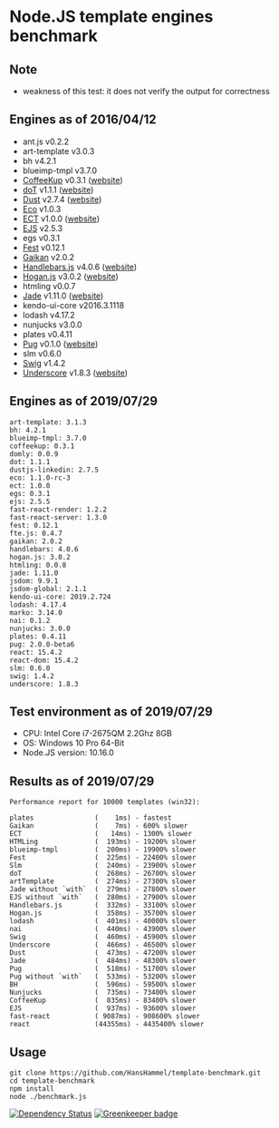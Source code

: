 # Node.JS template engines benchmark

## Note

- weakness of this test: it does not verify the output for correctness

## Engines as of 2016/04/12

- ant.js v0.2.2
- art-template v3.0.3
- bh v4.2.1
- blueimp-tmpl v3.7.0
- [CoffeeKup](https://github.com/mauricemach/coffeekup) v0.3.1 ([website](http://coffeekup.org/))
- [doT](https://github.com/olado/doT) v1.1.1 ([website](http://olado.github.com/doT/))
- [Dust](https://github.com/linkedin/dustjs) v2.7.4 ([website](http://linkedin.github.com/dustjs/))
- [Eco](https://github.com/sstephenson/eco) v1.0.3
- [ECT](https://github.com/baryshev/ect) v1.0.0 ([website](http://ectjs.com/))
- [EJS](https://github.com/visionmedia/ejs) v2.5.3
- egs v0.3.1
- [Fest](https://github.com/mailru/fest) v0.12.1
- [Gaikan](https://github.com/Deathspike/gaikan) v2.0.2
- [Handlebars.js](https://github.com/wycats/handlebars.js/) v4.0.6 ([website](http://handlebarsjs.com/))
- [Hogan.js](https://github.com/twitter/hogan.js) v3.0.2 ([website](http://twitter.github.com/hogan.js/))
- htmling v0.0.7
- [Jade](https://github.com/visionmedia/jade) v1.11.0 ([website](http://jade-lang.com/))
- kendo-ui-core v2016.3.1118
- lodash v4.17.2
- nunjucks v3.0.0
- plates v0.4.11
- [Pug](https://github.com/pugjs/pug) v0.1.0 ([website](https://pugjs.org/))
- slm v0.6.0
- [Swig](https://github.com/paularmstrong/swig) v1.4.2
- [Underscore](https://github.com/documentcloud/underscore) v1.8.3 ([website](http://underscorejs.org/))

## Engines as of 2019/07/29

	art-template: 3.1.3
	bh: 4.2.1
	blueimp-tmpl: 3.7.0
	coffeekup: 0.3.1
	domly: 0.0.9
	dot: 1.1.1
	dustjs-linkedin: 2.7.5
	eco: 1.1.0-rc-3
	ect: 1.0.0
	egs: 0.3.1
	ejs: 2.5.5
	fast-react-render: 1.2.2
	fast-react-server: 1.3.0
	fest: 0.12.1
	fte.js: 0.4.7
	gaikan: 2.0.2
	handlebars: 4.0.6
	hogan.js: 3.0.2
	htmling: 0.0.8
	jade: 1.11.0
	jsdom: 9.9.1
	jsdom-global: 2.1.1
	kendo-ui-core: 2019.2.724
	lodash: 4.17.4
	marko: 3.14.0
	nai: 0.1.2
	nunjucks: 3.0.0
	plates: 0.4.11
	pug: 2.0.0-beta6
	react: 15.4.2
	react-dom: 15.4.2
	slm: 0.6.0
	swig: 1.4.2
	underscore: 1.8.3

## Test environment as of 2019/07/29

- CPU: Intel Core i7-2675QM 2.2Ghz 8GB 
- OS: Windows 10 Pro 64-Bit
- Node.JS version: 10.16.0

## Results as of 2019/07/29

	Performance report for 10000 templates (win32):

	plates               (    1ms) - fastest
	Gaikan               (    7ms) - 600% slower
	ECT                  (   14ms) - 1300% slower
	HTMLing              (  193ms) - 19200% slower
	blueimp-tmpl         (  200ms) - 19900% slower
	Fest                 (  225ms) - 22400% slower
	Slm                  (  240ms) - 23900% slower
	doT                  (  268ms) - 26700% slower
	artTemplate          (  274ms) - 27300% slower
	Jade without `with`  (  279ms) - 27800% slower
	EJS without `with`   (  280ms) - 27900% slower
	Handlebars.js        (  332ms) - 33100% slower
	Hogan.js             (  358ms) - 35700% slower
	lodash               (  401ms) - 40000% slower
	nai                  (  440ms) - 43900% slower
	Swig                 (  460ms) - 45900% slower
	Underscore           (  466ms) - 46500% slower
	Dust                 (  473ms) - 47200% slower
	Jade                 (  484ms) - 48300% slower
	Pug                  (  518ms) - 51700% slower
	Pug without `with`   (  533ms) - 53200% slower
	BH                   (  596ms) - 59500% slower
	Nunjucks             (  735ms) - 73400% slower
	CoffeeKup            (  835ms) - 83400% slower
	EJS                  (  937ms) - 93600% slower
	fast-react           ( 9087ms) - 908600% slower
	react                (44355ms) - 4435400% slower

## Usage

	git clone https://github.com/HansHammel/template-benchmark.git
	cd template-benchmark
	npm install
	node ./benchmark.js

[![Dependency Status](https://david-dm.org/HansHammel/template-benchmark.svg)](https://david-dm.org/HansHammel/template-benchmark) [![Greenkeeper badge](https://badges.greenkeeper.io/HansHammel/template-benchmark.svg)](https://greenkeeper.io/)
